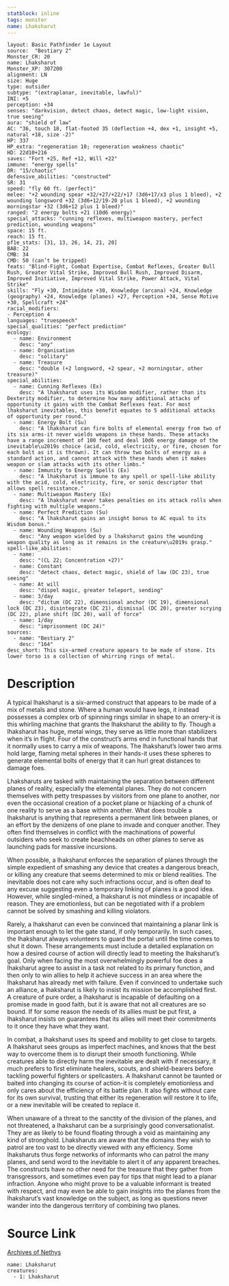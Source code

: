 ```yaml
---
statblock: inline
tags: monster
name: Lhaksharut
---
```

```statblock
layout: Basic Pathfinder 1e Layout
source:  "Bestiary 2"
Monster_CR: 20
name: Lhaksharut
Monster_XP: 307200
alignment: LN
size: Huge
type: outsider
subtype: "(extraplanar, inevitable, lawful)"
INI: +5
perception: +34
senses: "darkvision, detect chaos, detect magic, low-light vision, true seeing"
aura: "shield of law"
AC: "36, touch 18, flat-footed 35 (deflection +4, dex +1, insight +5, natural +18, size -2)"
HP: 337
HP_extra: "regeneration 10; regeneration weakness chaotic"
HD: 22d10+216
saves: "Fort +25, Ref +12, Will +22"
immune: "energy spells"
DR: "15/chaotic"
defensive_abilities: "constructed"
SR: 31
speed: "fly 60 ft. (perfect)"
melee: "+2 wounding spear +32/+27/+22/+17 (3d6+17/x3 plus 1 bleed), +2 wounding longsword +32 (3d6+12/19-20 plus 1 bleed), +2 wounding morningstar +32 (3d6+12 plus 1 bleed)"
ranged: "2 energy bolts +21 (10d6 energy)"
special_attacks: "cunning reflexes, multiweapon mastery, perfect prediction, wounding weapons"
space: 15 ft.
reach: 15 ft.
pf1e_stats: [31, 13, 26, 14, 21, 20]
BAB: 22
CMB: 34
CMD: 50 (can’t be tripped)
feats: "Blind-Fight, Combat Expertise, Combat Reflexes, Greater Bull Rush, Greater Vital Strike, Improved Bull Rush, Improved Disarm, Improved Initiative, Improved Vital Strike, Power Attack, Vital Strike"
skills: "Fly +30, Intimidate +30, Knowledge (arcana) +24, Knowledge (geography) +24, Knowledge (planes) +27, Perception +34, Sense Motive +30, Spellcraft +24"
racial_modifiers:
- Perception 4
languages: "truespeech"
special_qualities: "perfect prediction"
ecology:
  - name: Environment
    desc: "any"
  - name: Organisation
    desc: "solitary"
  - name: Treasure
    desc: "double (+2 longsword, +2 spear, +2 morningstar, other treasure)"
special_abilities:
  - name: Cunning Reflexes (Ex)
    desc: "A lhaksharut uses its Wisdom modifier, rather than its Dexterity modifier, to determine how many additional attacks of opportunity it gains with the Combat Reflexes feat. For most lhaksharut inevitables, this benefit equates to 5 additional attacks of opportunity per round."
  - name: Energy Bolt (Su)
    desc: "A lhaksharut can fire bolts of elemental energy from two of its six arms-it never wields weapons in these hands. These attacks have a range increment of 100 feet and deal 10d6 energy damage of the inevitable\u2019s choice (acid, cold, electricity, or fire, chosen for each bolt as it is thrown). It can throw two bolts of energy as a standard action, and cannot attack with these hands when it makes weapon or slam attacks with its other limbs."
  - name: Immunity to Energy Spells (Ex)
    desc: "A lhaksharut is immune to any spell or spell-like ability with the acid, cold, electricity, fire, or sonic descriptor that allows spell resistance."
  - name: Multiweapon Mastery (Ex)
    desc: "A lhaksharut never takes penalties on its attack rolls when fighting with multiple weapons."
  - name: Perfect Prediction (Su)
    desc: "A lhaksharut gains an insight bonus to AC equal to its Wisdom bonus."
  - name: Wounding Weapons (Su)
    desc: "Any weapon wielded by a lhaksharut gains the wounding weapon quality as long as it remains in the creature\u2019s grasp."
spell-like_abilities:
  - name:
    desc: "(CL 22; Concentration +27)"
  - name: Constant
    desc: "detect chaos, detect magic, shield of law (DC 23), true seeing"
  - name: At will
    desc: "dispel magic, greater teleport, sending"
  - name: 3/day
    desc: "dictum (DC 22), dimensional anchor (DC 19), dimensional lock (DC 23), disintegrate (DC 21), dismissal (DC 20), greater scrying (DC 22), plane shift (DC 20), wall of force"
  - name: 1/day
    desc: "imprisonment (DC 24)"
sources:
  - name: "Bestiary 2"
    desc: "164"
desc_short: This six-armed creature appears to be made of stone. Its lower torso is a collection of whirring rings of metal.
```
# Description
A typical lhaksharut is a six-armed construct that appears to be made of a mix of metals and stone. Where a human would have legs, it instead possesses a complex orb of spinning rings similar in shape to an orrery-it is this whirling machine that grants the lhaksharut the ability to fly. Though a lhaksharut has huge, metal wings, they serve as little more than stabilizers when it’s in flight. Four of the construct’s arms end in functional hands that it normally uses to carry a mix of weapons. The lhaksharut’s lower two arms hold large, flaming metal spheres in their hands-it uses these spheres to generate elemental bolts of energy that it can hurl great distances to damage foes.

Lhaksharuts are tasked with maintaining the separation between different planes of reality, especially the elemental planes. They do not concern themselves with petty trespasses by visitors from one plane to another, nor even the occasional creation of a pocket plane or hijacking of a chunk of one reality to serve as a base within another. What does trouble a lhaksharut is anything that represents a permanent link between planes, or an effort by the denizens of one plane to invade and conquer another. They often find themselves in conflict with the machinations of powerful outsiders who seek to create beachheads on other planes to serve as launching pads for massive incursions.

When possible, a lhaksharut enforces the separation of planes through the simple expedient of smashing any device that creates a dangerous breach, or killing any creature that seems determined to mix or blend realities. The inevitable does not care why such infractions occur, and is often deaf to any excuse suggesting even a temporary linking of planes is a good idea. However, while singled-mined, a lhaksharut is not mindless or incapable of reason. They are emotionless, but can be negotiated with if a problem cannot be solved by smashing and killing violators.

Rarely, a lhaksharut can even be convinced that maintaining a planar link is important enough to let the gate stand, if only temporarily. In such cases, the lhaksharut always volunteers to guard the portal until the time comes to shut it down. These arrangements must include a detailed explanation on how a desired course of action will directly lead to meeting the lhaksharut’s goal. Only when facing the most overwhelmingly powerful foe does a lhaksharut agree to assist in a task not related to its primary function, and then only to win allies to help it achieve success in an area where the lhaksharut has already met with failure. Even if convinced to undertake such an alliance, a lhaksharut is likely to insist its mission be accomplished first. A creature of pure order, a lhaksharut is incapable of defaulting on a promise made in good faith, but it is aware that not all creatures are so bound. If for some reason the needs of its allies must be put first, a lhaksharut insists on guarantees that its allies will meet their commitments to it once they have what they want.

In combat, a lhaksharut uses its speed and mobility to get close to targets. A lhaksharut sees groups as imperfect machines, and knows that the best way to overcome them is to disrupt their smooth functioning. While creatures able to directly harm the inevitable are dealt with if necessary, it much prefers to first eliminate healers, scouts, and shield-bearers before tackling powerful fighters or spellcasters. A lhaksharut cannot be taunted or baited into changing its course of action-it is completely emotionless and only cares about the efficiency of its battle plan. It also fights without care for its own survival, trusting that either its regeneration will restore it to life, or a new inevitable will be created to replace it.

When unaware of a threat to the sanctity of the division of the planes, and not threatened, a lhaksharut can be a surprisingly good conversationalist. They are as likely to be found floating through a void as maintaining any kind of stronghold. Lhaksharuts are aware that the domains they wish to patrol are too vast to be directly viewed with any efficiency. Some lhaksharuts thus forge networks of informants who can patrol the many planes, and send word to the inevitable to alert it of any apparent breaches. The constructs have no other need for the treasure that they gather from transgressors, and sometimes even pay for tips that might lead to a planar infraction. Anyone who might prove to be a valuable informant is treated with respect, and may even be able to gain insights into the planes from the lhaksharut’s vast knowledge on the subject, as long as questions never wander into the dangerous territory of combining two planes.
# Source Link
[Archives of Nethys](https://aonprd.com/MonsterDisplay.aspx?ItemName=Lhaksharut)
```encounter-table
name: Lhaksharut
creatures:
  - 1: Lhaksharut
```
